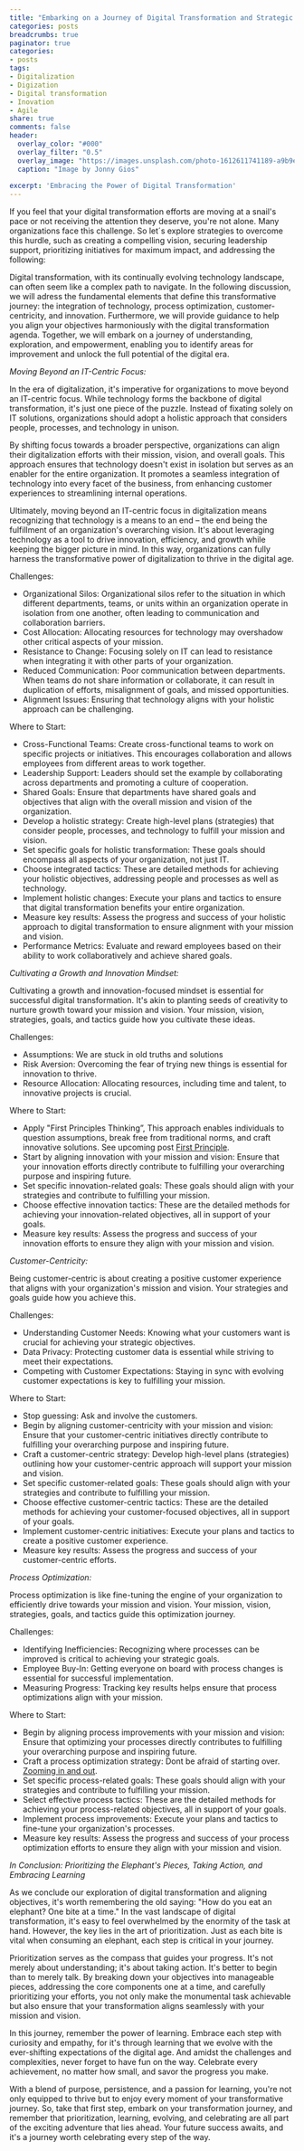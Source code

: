 ```yaml
---
title: "Embarking on a Journey of Digital Transformation and Strategic Alignment"
categories: posts
breadcrumbs: true
paginator: true
categories: 
- posts
tags:
- Digitalization
- Digization
- Digital transformation
- Inovation
- Agile
share: true
comments: false
header:
  overlay_color: "#000"
  overlay_filter: "0.5"
  overlay_image: "https://images.unsplash.com/photo-1612611741189-a9b9eb01d515?ixlib=rb-4.0.3&ixid=M3wxMjA3fDB8MHxwaG90by1wYWdlfHx8fGVufDB8fHx8fA%3D%3D&auto=format&fit=crop&w=2487&q=80"
  caption: "Image by Jonny Gios"
  
excerpt: 'Embracing the Power of Digital Transformation'
---
```

If you feel that your digital transformation efforts are moving at a snail's pace or not receiving the attention they deserve, you're not alone. Many organizations face this challenge. So let´s explore strategies to overcome this hurdle, such as creating a compelling vision, securing leadership support, prioritizing initiatives for maximum impact, and addressing the following:

Digital transformation, with its continually evolving technology landscape, can often seem like a complex path to navigate. In the following discussion, we will adress the fundamental elements that define this transformative journey: the integration of technology, process optimization, customer-centricity, and innovation. Furthermore, we will provide guidance to help you align your objectives harmoniously with the digital transformation agenda. Together, we will embark on a journey of understanding, exploration, and empowerment, enabling you to identify areas for improvement and unlock the full potential of the digital era.

*Moving Beyond an IT-Centric Focus:*

In the era of digitalization, it's imperative for organizations to move beyond an IT-centric focus. While technology forms the backbone of digital transformation, it's just one piece of the puzzle. Instead of fixating solely on IT solutions, organizations should adopt a holistic approach that considers people, processes, and technology in unison.

By shifting focus towards a broader perspective, organizations can align their digitalization efforts with their mission, vision, and overall goals. This approach ensures that technology doesn't exist in isolation but serves as an enabler for the entire organization. It promotes a seamless integration of technology into every facet of the business, from enhancing customer experiences to streamlining internal operations.

Ultimately, moving beyond an IT-centric focus in digitalization means recognizing that technology is a means to an end – the end being the fulfillment of an organization's overarching vision. It's about leveraging technology as a tool to drive innovation, efficiency, and growth while keeping the bigger picture in mind. In this way, organizations can fully harness the transformative power of digitalization to thrive in the digital age.

Challenges:

* Organizational Silos: Organizational silos refer to the situation in which different departments, teams, or units within an organization operate in isolation from one another, often leading to communication and collaboration barriers.
*  Cost Allocation: Allocating resources for technology may overshadow other critical aspects of your mission.
*  Resistance to Change: Focusing solely on IT can lead to resistance when integrating it with other parts of your organization.
*  Reduced Communication: Poor communication between departments. When teams do not share information or collaborate, it can result in duplication of efforts, misalignment of goals, and missed opportunities.
*  Alignment Issues: Ensuring that technology aligns with your holistic approach can be challenging.

Where to Start:

* Cross-Functional Teams: Create cross-functional teams to work on specific projects or initiatives. This encourages collaboration and allows employees from different areas to work together.
*  Leadership Support: Leaders should set the example by collaborating across departments and promoting a culture of cooperation.
*  Shared Goals: Ensure that departments have shared goals and objectives that align with the overall mission and vision of the organization.
*  Develop a holistic strategy: Create high-level plans (strategies) that consider people, processes, and technology to fulfill your mission and vision.
*  Set specific goals for holistic transformation: These goals should encompass all aspects of your organization, not just IT.
*  Choose integrated tactics: These are detailed methods for achieving your holistic objectives, addressing people and processes as well as technology.
*  Implement holistic changes: Execute your plans and tactics to ensure that digital transformation benefits your entire organization.
*  Measure key results: Assess the progress and success of your holistic approach to digital transformation to ensure alignment with your mission and vision.
*  Performance Metrics: Evaluate and reward employees based on their ability to work collaboratively and achieve shared goals.

*Cultivating a Growth and Innovation Mindset:*

Cultivating a growth and innovation-focused mindset is essential for successful digital transformation. It's akin to planting seeds of creativity to nurture growth toward your mission and vision. Your mission, vision, strategies, goals, and tactics guide how you cultivate these ideas.

Challenges:

*  Assumptions: We are stuck in old truths and solutions
*  Risk Aversion: Overcoming the fear of trying new things is essential for innovation to thrive.
*  Resource Allocation: Allocating resources, including time and talent, to innovative projects is crucial.


Where to Start:

*  Apply "First Principles Thinking”, This approach enables individuals to question assumptions, break free from traditional norms, and craft innovative solutions. See upcoming post [First Principle](https://troi.se/posts/first_principle/).
*  Start by aligning innovation with your mission and vision: Ensure that your innovation efforts directly contribute to fulfilling your overarching purpose and inspiring future.
*  Set specific innovation-related goals: These goals should align with your strategies and contribute to fulfilling your mission.
*  Choose effective innovation tactics: These are the detailed methods for achieving your innovation-related objectives, all in support of your goals.
*  Measure key results: Assess the progress and success of your innovation efforts to ensure they align with your mission and vision.

*Customer-Centricity:*

Being customer-centric is about creating a positive customer experience that aligns with your organization's mission and vision. Your strategies and goals guide how you achieve this.

Challenges:

*  Understanding Customer Needs: Knowing what your customers want is crucial for achieving your strategic objectives. 
*  Data Privacy: Protecting customer data is essential while striving to meet their expectations.
*  Competing with Customer Expectations: Staying in sync with evolving customer expectations is key to fulfilling your mission.

Where to Start:

*  Stop guessing: Ask and involve the customers.
*  Begin by aligning customer-centricity with your mission and vision: Ensure that your customer-centric initiatives directly contribute to fulfilling your overarching purpose and inspiring future.
*  Craft a customer-centric strategy: Develop high-level plans (strategies) outlining how your customer-centric approach will support your mission and vision.
*  Set specific customer-related goals: These goals should align with your strategies and contribute to fulfilling your mission.
*  Choose effective customer-centric tactics: These are the detailed methods for achieving your customer-focused objectives, all in support of your goals.
*  Implement customer-centric initiatives: Execute your plans and tactics to create a positive customer experience.
*  Measure key results: Assess the progress and success of your customer-centric efforts.

*Process Optimization:*

Process optimization is like fine-tuning the engine of your organization to efficiently drive towards your mission and vision. Your mission, vision, strategies, goals, and tactics guide this optimization journey.

Challenges:

*  Identifying Inefficiencies: Recognizing where processes can be improved is critical to achieving your strategic goals.
* Employee Buy-In: Getting everyone on board with process changes is essential for successful implementation.
*  Measuring Progress: Tracking key results helps ensure that process optimizations align with your mission.

Where to Start:

*  Begin by aligning process improvements with your mission and vision: Ensure that optimizing your processes directly contributes to fulfilling your overarching purpose and inspiring future.
*  Craft a process optimization strategy: Dont be afraid of starting over. [Zooming in and out](https://troi.se/posts/zooming/).
*  Set specific process-related goals: These goals should align with your strategies and contribute to fulfilling your mission.
*  Select effective process tactics: These are the detailed methods for achieving your process-related objectives, all in support of your goals.
*  Implement process improvements: Execute your plans and tactics to fine-tune your organization's processes.
*  Measure key results: Assess the progress and success of your process optimization efforts to ensure they align with your mission and vision.

*In Conclusion: Prioritizing the Elephant's Pieces, Taking Action, and Embracing Learning*

As we conclude our exploration of digital transformation and aligning objectives, it's worth remembering the old saying: "How do you eat an elephant? One bite at a time." In the vast landscape of digital transformation, it's easy to feel overwhelmed by the enormity of the task at hand. However, the key lies in the art of prioritization. Just as each bite is vital when consuming an elephant, each step is critical in
your journey.

Prioritization serves as the compass that guides your progress. It's not merely about understanding; it's about taking action. It's better to begin than to merely talk. By breaking down your objectives into manageable pieces, addressing the core components one at a time, and carefully prioritizing your efforts, you not only make the monumental task achievable but also ensure that your transformation aligns seamlessly with your mission and vision.

In this journey, remember the power of learning. Embrace each step with curiosity and empathy, for it's through learning that we evolve with the ever-shifting expectations of the digital age. And amidst the challenges and complexities, never forget to have fun on the way. Celebrate every achievement, no matter how small, and savor the progress you make.

With a blend of purpose, persistence, and a passion for learning, you're not only equipped to thrive but to enjoy every moment of your transformative journey. So, take that first step, embark on your transformation journey, and remember that prioritization, learning, evolving, and celebrating are all part of the exciting adventure that lies ahead. Your future success awaits, and it's a journey worth celebrating every step of the way.
